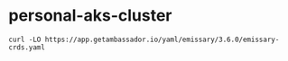 # personal-aks-cluster

```
curl -LO https://app.getambassador.io/yaml/emissary/3.6.0/emissary-crds.yaml
```
